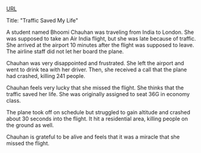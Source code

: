 <a href="https://www.bbc.com/news/articles/cvgv26zz5wzo">URL</a>

<p>Title: "Traffic Saved My Life"</p>
<p>A student named Bhoomi Chauhan was traveling from India to London. She was supposed to take an Air India flight, but she was late because of traffic. She arrived at the airport 10 minutes after the flight was supposed to leave. The airline staff did not let her board the plane.</p>
<p>Chauhan was very disappointed and frustrated. She left the airport and went to drink tea with her driver. Then, she received a call that the plane had crashed, killing 241 people.</p>
<p>Chauhan feels very lucky that she missed the flight. She thinks that the traffic saved her life. She was originally assigned to seat 36G in economy class.</p>
<p>The plane took off on schedule but struggled to gain altitude and crashed about 30 seconds into the flight. It hit a residential area, killing people on the ground as well.</p>
<p>Chauhan is grateful to be alive and feels that it was a miracle that she missed the flight.</p>